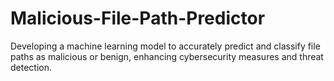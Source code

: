 # Malicious-File-Path-Predictor
 Developing a machine learning model to accurately predict and classify file paths as malicious or benign, enhancing cybersecurity measures and threat detection.
